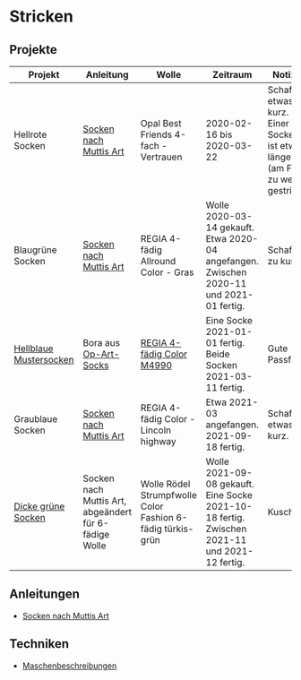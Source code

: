 # Stricken

## Projekte

| Projekt | Anleitung | Wolle | Zeitraum | Notizen
| - | - | - | - | - |
| Hellrote Socken | [Socken nach Muttis Art](Socken/MuttisArt.md) | Opal Best Friends 4-fach - Vertrauen | 2020-02-16 bis 2020-03-22 | Schaft ist etwas kurz. Einer der Socken ist etwas länger (am Fuß zu weit gestrickt).
| Blaugrüne Socken | [Socken nach Muttis Art](Socken/MuttisArt.md) | REGIA 4-fädig Allround Color - Gras | Wolle 2020-03-14 gekauft. Etwa 2020-04 angefangen. Zwischen 2020-11 und 2021-01 fertig. | Schaft ist zu kurz.
| [Hellblaue Mustersocken](Projekte/Bora-Hellblau/Bora-Hellblau.md) | Bora aus [Op-Art-Socks](Buecher/Op-Art-Socks.md) | [REGIA 4-fädig Color M4990](Wolle/REGIA-4-faedig-Color-M4990.png) | Eine Socke 2021-01-01 fertig. Beide Socken 2021-03-11 fertig. | Gute Passform.
| Graublaue Socken | [Socken nach Muttis Art](Socken/MuttisArt.md) | REGIA 4-fädig Color - Lincoln highway | Etwa 2021-03 angefangen. 2021-09-18 fertig. | Schaft ist etwas kurz.
| [Dicke grüne Socken](Projekte/6-faedig-gruen/6-faedig-gruen.md) | Socken nach Muttis Art, abgeändert für 6-fädige Wolle | Wolle Rödel Strumpfwolle Color Fashion 6-fädig türkis-grün | Wolle 2021-09-08 gekauft. Eine Socke 2021-10-18 fertig. Zwischen 2021-11 und 2021-12 fertig. | Kuschelig. 


## Anleitungen
* [Socken nach Muttis Art](Socken/MuttisArt.md)

## Techniken
* [Maschenbeschreibungen](Techniken/Maschen.md)
